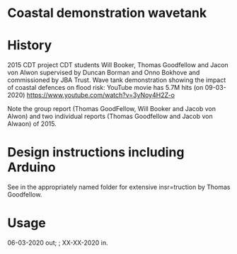 # Coastal demonstration wavetank

# History
2015 CDT project CDT students Will Booker, Thomas Goodfellow and Jacon von Alwon supervised by Duncan Borman and Onno Bokhove and commissioned by JBA Trust. Wave tank demonstration showing the impact of coastal defences on flood risk: YouTube movie has 5.7M hits (on 09-03-2020) https://www.youtube.com/watch?v=3yNoy4H2Z-o

Note the group report (Thomas GoodFellow, Will Booker and Jacob von Alwon) and two individual reports (Thomas Goodfellow and Jacob von Alwaon) of 2015.

# Design instructions including Arduino

See in the appropriately named folder for extensive insr=truction by Thomas Goodfellow.

# Usage
06-03-2020 out; <used where>; XX-XX-2020 in.



